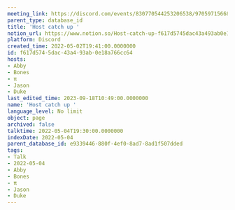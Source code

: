 ```yaml
---
meeting_link: https://discord.com/events/830770544253206538/970597156681568276
parent_type: database_id
title: 'Host catch up '
notion_url: https://www.notion.so/Host-catch-up-f617d5745dac43a493ab0e18a766cc64
platform: Discord
created_time: 2022-05-02T19:41:00.0000000
id: f617d574-5dac-43a4-93ab-0e18a766cc64
hosts:
- Abby
- Bones
- π
- Jason
- Duke
last_edited_time: 2023-09-18T10:49:00.0000000
name: 'Host catch up '
language_level: No limit
object: page
archived: false
talktime: 2022-05-04T19:30:00.0000000
indexDate: 2022-05-04
parent_database_id: e9339446-880f-4ef0-8ad7-8ad1f507dded
tags:
- Talk
- 2022-05-04
- Abby
- Bones
- π
- Jason
- Duke
---
```





